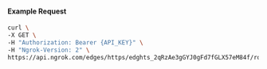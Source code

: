<!-- Code generated for API Clients. DO NOT EDIT. -->

#### Example Request

```bash
curl \
-X GET \
-H "Authorization: Bearer {API_KEY}" \
-H "Ngrok-Version: 2" \
https://api.ngrok.com/edges/https/edghts_2qRzAe3gGYJ0gFd7fGLX57eM84f/routes/edghtsrt_2qRzAeSqz4XnJao3SYibmUsjtWl/ip_restriction
```
